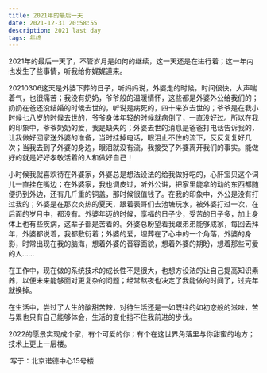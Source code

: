 ```yaml
---
title: 2021年的最后一天
date: 2021-12-31 20:58:55
description: 2021 last day
tags: 年终
---
```


​		2021年的最后一天了，不管岁月是如何的继续，这一天还是在进行着；这一年内也发生了些事情，听我给你娓娓道来。

​		20210306这天是外婆下葬的日子，听妈妈说，外婆走的时候，时间很快，大声喘着气，也很痛苦；我没有奶奶，爷爷般的温暖情怀，这些都是外婆外公给我们的；奶奶在爸还没结婚的时候去世的，听说是病死的，四十来岁去世的；爷爷是在我小时候七八岁的时候去世的，爷爷身体年轻的时候就病倒了，一直没好过。所以在我的印象中，爷爷奶奶的爱，我是缺失的；外婆去世的消息是爸爸打电话告诉我的，让我做好回家送外婆的准备，当时挂掉电话，眼泪止不住的流下，反反复复好几次；当我去到了外婆的身边，眼泪就没有流，我接受了外婆离开我们的事实。能做好的就是好好孝敬活着的人和做好自己！

​		小时候我就喜欢待在外婆家，外婆总是想法设法的给我做好吃的，心肝宝贝这个词儿一直挂在嘴边；在外婆家，我也调皮过，听外公讲，把家里能拿的动的东西都随便扔到外边，还有几斤重的铜盖，那时候很值钱了。在我的印象中，外公是没有打过我的；外婆是在那次炎热的夏天，跟着表哥们去池塘玩水，被外婆打过一次，在后面的岁月中，都没有。外婆年迈的时候，享福的日子少，受苦的日子多，加上身体上也有些疾病，这辈子都是苦着的。外婆总盼望着我跟弟弟能够成家，每回去拜年，外婆都说着，我都敷衍着；外婆的爱，埋葬在了心中的一个角落，外婆的身影，时常出现在我的脑海，想着外婆的音容面貌，想着外婆的期盼，想着那些可爱的人......

​		在工作中，现在做的系统技术的成长性不是很大，也想方设法的让自己提高知识素养，以便未来能够面对更复杂的问题；经常熬夜也决定了我能做的时间了，过完年就换掉。

​		在生活中，尝过了人生的酸甜苦辣，对待生活还是一如既往的如初恋般的滋味，苦与累也只有自己能够体会，生活的变化挡不住我前进的步伐。

​		2022的愿景实现成个家，有个可爱的你；有个在这世界角落里与你甜蜜的地方；技术上更上一层楼。

​																			写于：北京诺德中心15号楼

